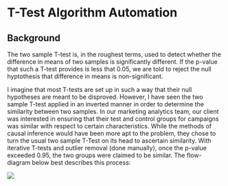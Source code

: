 # T-Test Algorithm Automation

## Background
The two sample T-test is, in the roughest terms, used to detect whether the difference in means of two samples is significantly different. If the p-value that such a T-test provides is less that 0.05, we are told to reject the null hyptothesis that difference in means is non-significant.

I imagine that most T-tests are set up in such a way that their null hypotheses are meant to be disproved. However, I have seen the two sample T-test applied in an inverted manner in order to determine the similarity between two samples. In our marketing analytics team, our client was interested in ensuring that their test and control groups for campaigns was similar with respect to certain characteristics. While the methods of causal inference would have been more apt to the problem, they chose to turn the usual two sample T-Test on its head to ascertain similarity. With iterative T-tests and outlier removal (done manually), once the p-value exceeded 0.95, the two groups were claimed to be similar. The flow-diagram below best describes this process:

![](https://s11.postimg.org/nv187sk8j/T_Test_Flow_Chart.png)
